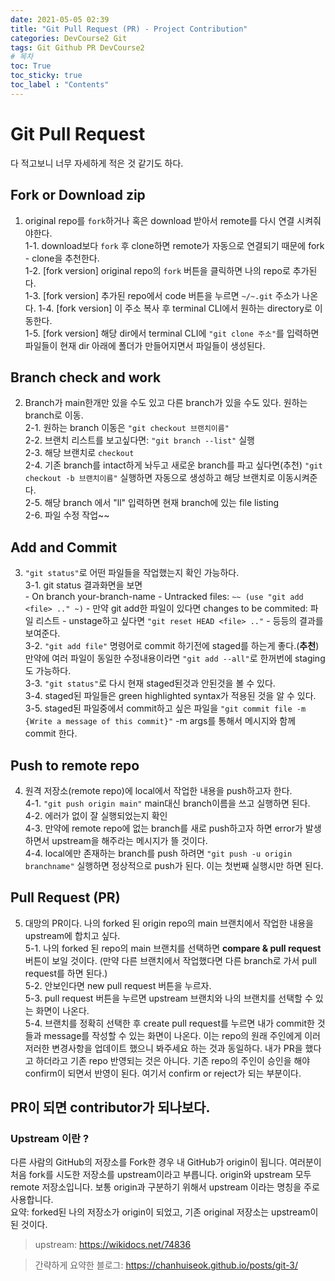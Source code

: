 ```yaml
---
date: 2021-05-05 02:39
title: "Git Pull Request (PR) - Project Contribution"
categories: DevCourse2 Git
tags: Git Github PR DevCourse2
# 목차
toc: True  
toc_sticky: true 
toc_label : "Contents"
---
```


# Git Pull Request
다 적고보니 너무 자세하게 적은 것 같기도 하다.  

## Fork or Download zip

1. original repo를 `fork`하거나 혹은 download 받아서 remote를 다시 연결 시켜줘야한다.  
    1-1. download보다 `fork` 후 clone하면 remote가 자동으로 연결되기 때문에 fork - clone을 추천한다.  
    1-2. [fork version] original repo의 `fork` 버튼을 클릭하면 나의 repo로 추가된다.  
    1-3. [fork version] 추가된 repo에서 code 버튼을 누르면 `~/~.git` 주소가 나온다.
    1-4. [fork version] 이 주소 복사 후 terminal CLI에서 원하는 directory로 이동한다.  
    1-5. [fork version] 해당 dir에서 terminal CLI에 `"git clone 주소"`를 입력하면 파일들이 현재 dir 아래에 폴더가 만들어지면서 파일들이 생성된다.  

## Branch check and work

2. Branch가 main한개만 있을 수도 있고 다른 branch가 있을 수도 있다. 원하는 branch로 이동.  
    2-1. 원하는 branch 이동은 `"git checkout 브랜치이름"`  
    2-2. 브랜치 리스트를 보고싶다면: `"git branch --list"` 실행  
    2-3. 해당 브랜치로 `checkout`  
    2-4. 기존 branch를 intact하게 놔두고 새로운 branch를 파고 싶다면(추천) `"git checkout -b 브랜치이름"` 실행하면 자동으로 생성하고 해당 브랜치로 이동시켜준다.  
    2-5. 해당 branch 에서 "ll" 입력하면 현재 branch에 있는 file listing  
    2-6. 파일 수정 작업~~  


## Add and Commit

3. `"git status"`로 어떤 파일들을 작업했는지 확인 가능하다.  
    3-1. git status 결과화면을 보면  
        - On branch your-branch-name
        - Untracked files: `~~ (use "git add <file> .." ~)`
        - 만약 git add한 파일이 있다면 changes to be commited: 파일 리스트
        - unstage하고 싶다면 `"git reset HEAD <file> .."`
        - 등등의 결과를 보여준다.  
    3-2. `"git add file"` 명령어로 commit 하기전에 staged를 하는게 좋다.(**추천**) 만약에 여러 파일이 동일한 수정내용이라면 `"git add --all"`로 한꺼번에 staging도 가능하다.  
    3-3. `"git status"`로 다시 현재 staged된것과 안된것을 볼 수 있다.  
    3-4. staged된 파일들은 green highlighted syntax가 적용된 것을 알 수 있다.  
    3-5. staged된 파일중에서 commit하고 싶은 파일을 `"git commit file -m {Write a message of this commit}"` -m args를 통해서 메시지와 함께 commit 한다.  


## Push to remote repo

4. 원격 저장소(remote repo)에 local에서 작업한 내용을 push하고자 한다.  
    4-1. `"git push origin main"` main대신 branch이름을 쓰고 실행하면 된다.  
    4-2. 에러가 없이 잘 실행되었는지 확인  
    4-3. 만약에 remote repo에 없는 branch를 새로 push하고자 하면 error가 발생하면서 upstream을 해주라는 메시지가 뜰 것이다.  
    4-4. local에만 존재하는 branch를 push 하려면 `"git push -u origin branchname"` 실행하면 정상적으로 push가 된다. 이는 첫번째 실행시만 하면 된다.  

## Pull Request (PR)
5. 대망의 PR이다. 나의 forked 된 origin repo의 main 브랜치에서 작업한 내용을 upstream에 합치고 싶다.  
    5-1. 나의 forked 된 repo의 main 브랜치를 선택하면 **compare & pull request** 버튼이 보일 것이다. (만약 다른 브랜치에서 작업했다면 다른 branch로 가서 pull request를 하면 된다.)  
    5-2. 안보인다면 new pull request 버튼을 누르자.  
    5-3. pull request 버튼을 누르면 upstream 브랜치와 나의 브랜치를 선택할 수 있는 화면이 나온다.  
    5-4. 브랜치를 정확히 선택한 후 create pull request를 누르면 내가 commit한 것들과 message를 작성할 수 있는 화면이 나온다. 이는 repo의 원래 주인에게 이러저러한 변경사항을 업데이트 했으니 봐주세요 하는 것과 동일하다. 내가 PR을 했다고 하더라고 기존 repo 반영되는 것은 아니다. 기존 repo의 주인이 승인을 해야 confirm이 되면서 반영이 된다. 여기서 confirm or reject가 되는 부분이다.  

## PR이 되면 contributor가 되나보다.



### Upstream 이란 ?

다른 사람의 GitHub의 저장소를 Fork한 경우 내 GitHub가 origin이 됩니다. 여러분이 처음 fork를 시도한 저장소를 upstream이라고 부릅니다. origin와 upstream 모두 remote 저장소입니다. 보통 origin과 구분하기 위해서 upstream 이라는 명칭을 주로 사용합니다.  
요약: forked된 나의 저장소가 origin이 되었고, 기존 original 저장소는 upstream이 된 것이다.  

> upstream: <https://wikidocs.net/74836>

> 간략하게 요약한 블로그: <https://chanhuiseok.github.io/posts/git-3/>